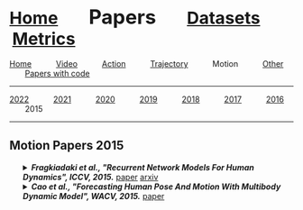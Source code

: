 <a name=top></a>
---
<a href=../../README.md#top><l style="font-size:30px">Home</l></a>&nbsp; &nbsp; &nbsp; &nbsp; &nbsp; &nbsp;<l style="font-size:35px">Papers</l>&nbsp; &nbsp; &nbsp; &nbsp; &nbsp; &nbsp;<a href=../../datasets/datasets.md#top><l style="font-size:30px">Datasets</l></a>&nbsp; &nbsp; &nbsp; &nbsp; &nbsp; &nbsp;<a href=../../metrics/metrics.md#top><l style="font-size:30px">Metrics</l></a>&nbsp; &nbsp; &nbsp; &nbsp; &nbsp; &nbsp;
---
[Home](../papers.md#top)&nbsp; &nbsp; &nbsp; &nbsp; &nbsp; &nbsp;[Video](../video/video_papers.md#top)&nbsp; &nbsp; &nbsp; &nbsp; &nbsp; &nbsp;[Action](../action/action_papers.md#top)&nbsp; &nbsp; &nbsp; &nbsp; &nbsp; &nbsp;[Trajectory](../trajectory/trajectory_papers.md#top)&nbsp; &nbsp; &nbsp; &nbsp; &nbsp; &nbsp;Motion&nbsp; &nbsp; &nbsp; &nbsp; &nbsp; &nbsp;[Other](../other/other_papers.md#top)&nbsp; &nbsp; &nbsp; &nbsp; &nbsp; &nbsp;[Papers with code](../papers_with_code/papers_with_code.md#top)&nbsp; &nbsp; &nbsp; &nbsp; &nbsp; &nbsp;
___
[2022](2022.md#top)&nbsp; &nbsp; &nbsp; &nbsp; &nbsp; &nbsp;[2021](2021.md#top)&nbsp; &nbsp; &nbsp; &nbsp; &nbsp; &nbsp;[2020](2020.md#top)&nbsp; &nbsp; &nbsp; &nbsp; &nbsp; &nbsp;[2019](2019.md#top)&nbsp; &nbsp; &nbsp; &nbsp; &nbsp; &nbsp;[2018](2018.md#top)&nbsp; &nbsp; &nbsp; &nbsp; &nbsp; &nbsp;[2017](2017.md#top)&nbsp; &nbsp; &nbsp; &nbsp; &nbsp; &nbsp;[2016](2016.md#top)&nbsp; &nbsp; &nbsp; &nbsp; &nbsp; &nbsp;2015&nbsp; &nbsp; &nbsp; &nbsp; &nbsp; &nbsp;
___
<h2>Motion Papers 2015</h2> 
<ul><a name=Fragkiadaki_2015_ICCV/>
<details close>
<summary><strong><em>Fragkiadaki et al., "Recurrent Network Models For Human Dynamics", ICCV, 2015.</em></strong> <a href=https://www.cv-foundation.org/openaccess/content_iccv_2015/papers/Fragkiadaki_Recurrent_Network_Models_ICCV_2015_paper.pdf>paper</a> <a href=https://arxiv.org/pdf/1508.00271.pdf>arxiv</a></summary>
<ul>
<em>Datasets</em>
<ul>
<li><a href="../../datasets/alphabetical/e-i_alphabetical_datasets.md#human3.6m">Human3.6M</a></li>
</ul>
<em>Metrics</em>
<ul>
<li><a href="../../metrics/motion_metrics.md#mane">MAnE</a></li>
<li><a href="../../metrics/motion_metrics.md#accuracy">Accuracy</a></li>
</ul>
<details close>
<summary><em>Bibtex</em></summary>
<pre>
@InProceedings{Fragkiadaki_2015_ICCV,
    author = "Fragkiadaki, Katerina and Levine, Sergey and Felsen, Panna and Malik, Jitendra",
    title = "Recurrent Network Models For Human Dynamics",
    booktitle = "ICCV",
    year = "2015"
}
</pre>
</details>

</ul>
</details>

<a name=Cao_2015_WACV/>
<details close>
<summary><strong><em>Cao et al., "Forecasting Human Pose And Motion With Multibody Dynamic Model", WACV, 2015.</em></strong> <a href=https://ieeexplore.ieee.org/abstract/document/7045887>paper</a></summary>
<ul>
<em>Datasets</em>
<ul>
<li>Custom</li>

</ul>
<em>Metrics</em>
<ul>
<li><a href="../../metrics/motion_metrics.md#mje">MJE</a></li>
</ul>
<details close>
<summary><em>Bibtex</em></summary>
<pre>
@InProceedings{Cao_2015_WACV,
    author = "Cao, S. and Nevatia, R.",
    booktitle = "WACV",
    title = "Forecasting Human Pose And Motion With Multibody Dynamic Model",
    year = "2015"
}
</pre>
</details>

</ul>
</details>

</ul>